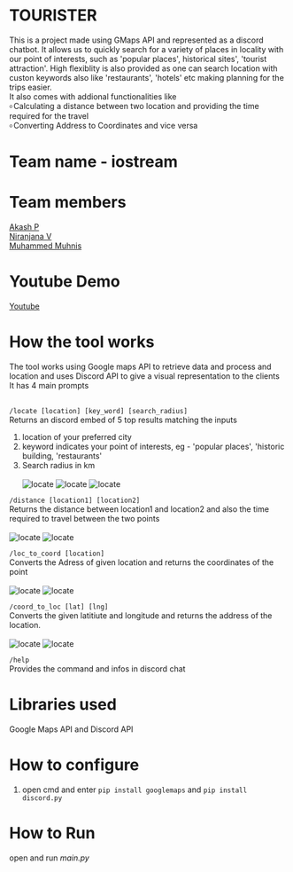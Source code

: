 # TOURISTER

This is a project made using GMaps API and represented as a discord chatbot. It allows us to quickly search for a variety of places in locality with our point of interests, such as 'popular places', historical sites', 'tourist attraction'. High flexiblity is also provided as one can search location with custon keywords also like 'restaurants', 'hotels' etc making planning for the trips easier.
<br /> It also comes with addional functionalities like <br /> ৹ Calculating a distance between two location and providing the time required for the travel <br /> ৹ Converting Address to Coordinates and vice versa

# Team name - iostream

# Team members

[Akash P](https://github.com/FrostyCake47) <br />
[Niranjana V](https://github.com/Niranjana-2003) <br />
[Muhammed Muhnis](https://github.com/) <br />

# Youtube Demo
[Youtube](https://www.youtube.com/watch?v=t04hKi-c_b8)

# How the tool works
The tool works using Google maps API to retrieve data and process and location and uses Discord API to give a visual representation to the clients <br /> 
It has 4 main prompts <br /> <br />

```/locate [location] [key_word] [search_radius]``` <br /> 
Returns an discord embed of 5 top results matching the inputs <br/> 
1) location of your preferred city <br />
2) keyword indicates your point of interests, eg - 'popular places', 'historic building, 'restaurants' <br />
3) Search radius in km <br /> <br />
![locate](/screenshot/1.png)
![locate](/screenshot/2.png)
![locate](/screenshot/9.png)


```/distance [location1] [location2]```  <br />
Returns the distance between location1 and location2 and also the time required to travel between the two points <br /> <br /> 
![locate](/screenshot/3.png)
![locate](/screenshot/4.png)

```/loc_to_coord [location]``` <br /> 
Converts the Adress of given location and returns the coordinates of the point <br /> <br /> 
![locate](/screenshot/5.png)
![locate](/screenshot/6.png)

```/coord_to_loc [lat] [lng]``` <br /> 
Converts the given latitiute and longitude and returns the address of the location. <br /> <br /> 
![locate](/screenshot/7.png)
![locate](/screenshot/8.png)

```/help``` <br /> 
Provides the command and infos in discord chat <br />


# Libraries used
Google Maps API and Discord API

# How to configure
1) open cmd and enter ```pip install googlemaps``` and ```pip install discord.py```

# How to Run
open and run _main.py_
